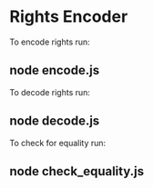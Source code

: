 # Rights Encoder



To encode rights run:
## node encode.js



To decode rights run:
## node decode.js



To check for equality run:
## node check_equality.js